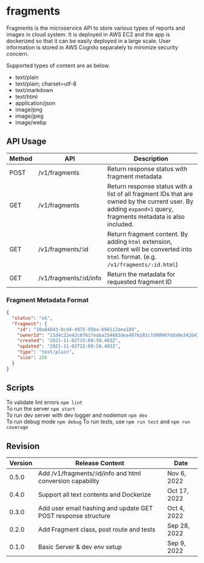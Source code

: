 # fragments

Fragments is the microservice API to store various types of reports and images in cloud system. It is deployed in AWS EC2 and the app is dockerized so that it can be easily deployed in a large scale. User information is stored in AWS Cognito separately to minimize security concern.

Supported types of content are as below.

- text/plain
- text/plain; charset=utf-8
- text/markdown
- text/html
- application/json
- image/png
- image/jpeg
- image/webp

## API Usage

| Method | API                    | Description                                                                                                                                                 |
| ------ | ---------------------- | ----------------------------------------------------------------------------------------------------------------------------------------------------------- |
| POST   | /v1/fragments          | Return response status with fragment metadata                                                                                                               |
| GET    | /v1/fragments          | Return response status with a list of all fragment IDs that are owned by the current user. By adding `expand=1` query, fragments metadata is also included. |
| GET    | /v1/fragments/:id      | Return fragment content. By adding `html` extension, content will be converted into `html` format. (e.g. `/v1/fragments/:id.html`)                          |
| GET    | /v1/fragments/:id/info | Return the metadata for requested fragment ID                                                                                                               |

### Fragment Metadata Format

```json
{
  "status": "ok",
  "fragment": {
    "id": "30a84843-0cd4-4975-95ba-b96112aea189",
    "ownerId": "11d4c22e42c8f61feaba154683dea407b101cfd90987dda9e342843263ca420a",
    "created": "2021-11-02T15:09:50.403Z",
    "updated": "2021-11-02T15:09:50.403Z",
    "type": "text/plain",
    "size": 256
  }
}
```

## Scripts

To validate lint errors `npm lint` <br>
To run the server `npm start` <br>
To run dev server with dev logger and nodemon `npm dev` <br>
To run debug mode `npm debug`
To run tests, use `npm run test` and `npm run coverage`

## Revision

| Version | Release Content                                               | Date         |
| ------- | ------------------------------------------------------------- | ------------ |
| 0.5.0   | Add /v1/fragments/:id/info and html conversion capability     | Nov 6, 2022  |
| 0.4.0   | Support all text contents and Dockerize                       | Oct 17, 2022 |
| 0.3.0   | Add user email hashing and update GET POST response structure | Oct 4, 2022  |
| 0.2.0   | Add Fragment class, post route and tests                      | Sep 28, 2022 |
| 0.1.0   | Basic Server & dev env setup<br>                              | Sep 9, 2022  |
